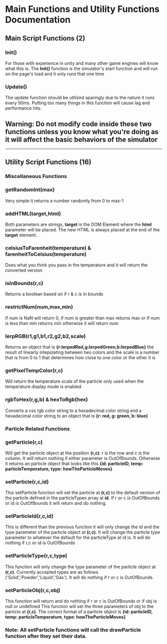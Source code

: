 # Main Functions and Utility Functions Documentation
## **Main Script Functions (2)**
### Init()
For those with experience in unity and many other game engines will know what this is. The **Init()** function is the simulator's start function and will run on the page's load and it only runs that one time
### Update()
The update function should be utilized sparingly due to the nature it runs every 50ms. Putting too many things in this function will cause lag and performance hits.
## Warning: Do not modify code inside these two functions unless you know what you're doing as it will affect the basic behaviors of the simulator
***
## **Utility Script Functions (16)**
### **Miscellaneous Functions**
### getRandomInt(max)
Very simple it returns a number randomly from 0 to max-1
### addHTML(target,html) 
Both parameters are strings, **target** is the DOM Element where the **html** parameter will be placed. The new HTML is always placed at the end of the **target** element.
### celsiusToFarenheit(temperature) & farenheitToCelsius(temperature)
Does what you think you pass in the temperature and it will return the converted version
### isInBounds(r,c)
Returns a boolean based on if r & c is in bounds
### restrictNum(num,max,min)
If num is NaN will return 0, if num is greater than max returns max or if num is less than min returns min otherwise it will return num
### lerpRGB(r1,g1,b1,r2,g2,b2,scale)
Returns an object that is **{r:lerpedRed,g:lerpedGreen,b:lerpedBlue}** the result of linearly intepolating between two colors and the scale is a number that is from 0 to 1 that determines how close to one color or the other it is
### getPixelTempColor(r,c)
Will return the temperature scale of the particle only used when the temperature display mode is enabled
### rgbToHex(r,g,b) & hexToRgb(hex)
Converts a css rgb color string to a hexadecimal color string and a hexadecimal color string to an object that is **{r: red, g: green, b: blue}**

### **Particle Related Functions**
### getParticle(r,c)
Will get the particle object at the position **(r,c)**:
r is the row and c is the column. It will return nothing if either parameter is OutOfBounds. Otherwise it returns an particle object that looks like this **{id: particleID, temp: particleTemperature, type: howTheParticleMoves}**
### setParticle(r,c,id)
This setParticle function will set the particle at **(r,c)** to the default version of the particle defined in the particleTypes array at **id**. If r or c is OutOfBounds or id is OutOfBounds it will return and do nothing.
### setParticleId(r,c,id)
This is different than the previous function it will only change the id and the type parameter of the particle object at **(r,c)**. It will change the particle type parameter to whatever the default for the particleType at id is. It will do nothing if r,c or id is OutOfBounds
### setParticleType(r,c,type)
This function will only change the type parameter of the particle object at **(r,c)**. Currently accepted types are as follows ('Solid','Powder','Liquid','Gas'). It will do nothing if r or c is OutOfBounds.
### setParticleObj(r,c,obj) 
This function will return and do nothing if r or c is OutOfBounds or if obj is null or undefined
This function will set the three parameters of obj to the particle at **(r,c)**. The correct format of a particle object is **{id: particleID, temp: particleTemperature, type: howTheParticleMoves}**
### Note: All setParticle functions will call the drawParticle function after they set their data.
